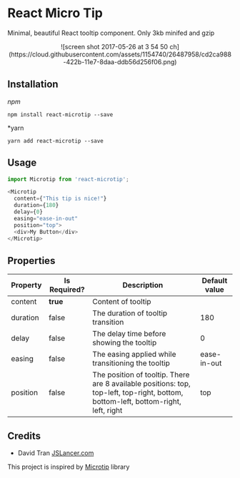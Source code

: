 # React Micro Tip
Minimal, beautiful React tooltip component. Only 3kb minifed and gzip
<p align="center">
![screen shot 2017-05-26 at 3 54 50 ch](https://cloud.githubusercontent.com/assets/1154740/26487958/cd2ca988-422b-11e7-8daa-ddb56d256f06.png)
</p>

## Installation
*npm*
```
npm install react-microtip --save
```

*yarn
```
yarn add react-microtip --save
```

## Usage
```js
import Microtip from 'react-microtip';

<Microtip
  content={"This tip is nice!"}
  duration={180}
  delay={0}
  easing="ease-in-out"
  position="top">
  <div>My Button</div>
</Microtip>
```

## Properties
| Property | Is Required? | Description | Default value |
|----------|--------------|-------------|---------------|
| content  | **true**     | Content of tooltip ||  
| duration | false |The duration of tooltip transition | 180 |
| delay    | false |The delay time before showing the tooltip | 0 |
| easing   | false |The easing applied while transitioning the tooltip | ease-in-out |
| position | false |The position of tooltip. There are 8 available positions: top, top-left, top-right, bottom, bottom-left, bottom-right, left, right | top |

## Credits
- David Tran [JSLancer.com](http://jslancer.com)

This project is inspired by [Microtip](https://github.com/ghosh/microtip) library
